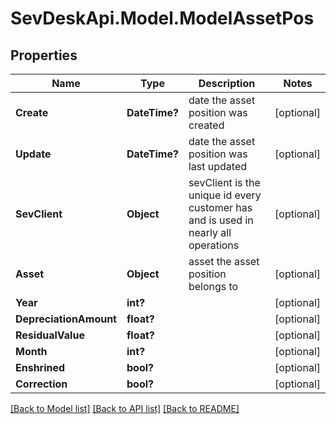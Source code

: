 # SevDeskApi.Model.ModelAssetPos
## Properties

Name | Type | Description | Notes
------------ | ------------- | ------------- | -------------
**Create** | **DateTime?** | date the asset position was created | [optional] 
**Update** | **DateTime?** | date the asset position was last updated | [optional] 
**SevClient** | **Object** | sevClient is the unique id every customer has and is used in nearly all operations | [optional] 
**Asset** | **Object** | asset the asset position belongs to | [optional] 
**Year** | **int?** |  | [optional] 
**DepreciationAmount** | **float?** |  | [optional] 
**ResidualValue** | **float?** |  | [optional] 
**Month** | **int?** |  | [optional] 
**Enshrined** | **bool?** |  | [optional] 
**Correction** | **bool?** |  | [optional] 

[[Back to Model list]](../README.md#documentation-for-models) [[Back to API list]](../README.md#documentation-for-api-endpoints) [[Back to README]](../README.md)

